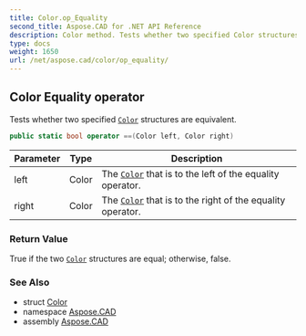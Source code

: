 ```yaml
---
title: Color.op_Equality
second_title: Aspose.CAD for .NET API Reference
description: Color method. Tests whether two specified Color structures are equivalent
type: docs
weight: 1650
url: /net/aspose.cad/color/op_equality/
---
```

## Color Equality operator

Tests whether two specified [`Color`](../) structures are equivalent.

```csharp
public static bool operator ==(Color left, Color right)
```

| Parameter | Type | Description |
| --- | --- | --- |
| left | Color | The [`Color`](../) that is to the left of the equality operator. |
| right | Color | The [`Color`](../) that is to the right of the equality operator. |

### Return Value

True if the two [`Color`](../) structures are equal; otherwise, false.

### See Also

* struct [Color](../)
* namespace [Aspose.CAD](../../color/)
* assembly [Aspose.CAD](../../../)


